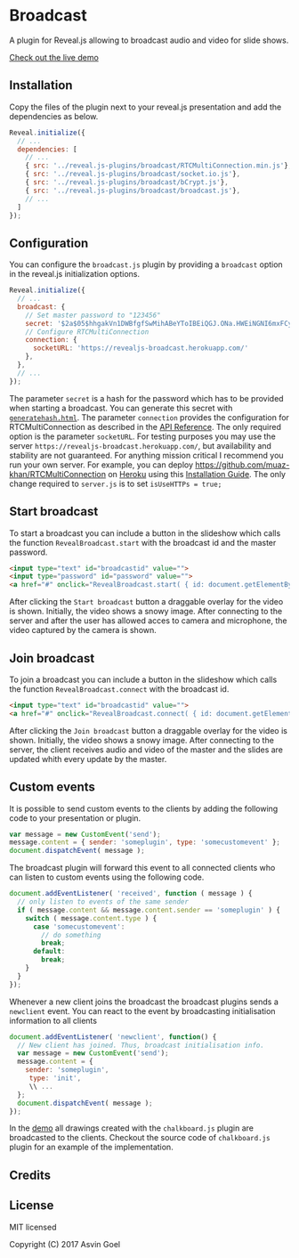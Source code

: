 # Broadcast #

A plugin for Reveal.js allowing to broadcast audio and video for slide shows.

[Check out the live demo](https://rajgoel.github.io/reveal.js-demos/broadcast-demo.html)

## Installation

Copy the files of the plugin next to your reveal.js presentation and add the dependencies as below. 

```javascript
Reveal.initialize({
  // ...
  dependencies: [
    // ... 
    { src: '../reveal.js-plugins/broadcast/RTCMultiConnection.min.js'},
    { src: '../reveal.js-plugins/broadcast/socket.io.js'},
    { src: '../reveal.js-plugins/broadcast/bCrypt.js'},
    { src: '../reveal.js-plugins/broadcast/broadcast.js'},
    // ... 
  ]
});
```
## Configuration

You can configure the ```broadcast.js``` plugin by providing a ```broadcast``` option in the reveal.js initialization options. 


```javascript
Reveal.initialize({
  // ...
  broadcast: {
    // Set master password to "123456"
    secret: '$2a$05$hhgakVn1DWBfgfSwMihABeYToIBEiQGJ.ONa.HWEiNGNI6mxFCy8S', 
    // Configure RTCMultiConnection
    connection: {
      socketURL: 'https://revealjs-broadcast.herokuapp.com/'
    },
  },
  // ...
});
```
The parameter ```secret``` is a hash for the password which has to be provided when starting a broadcast. You can generate this secret with [```generatehash.html```](https://rajgoel.github.io/reveal.js-plugins/broadcast/generatehash.html). The parameter ```connection``` provides the configuration for RTCMultiConnection as described in the [API Reference](https://github.com/muaz-khan/RTCMultiConnection/blob/master/docs/api.md). The only required option is the parameter ```socketURL```. For testing purposes you may use the server ```https://revealjs-broadcast.herokuapp.com/```, but availability and stability are not guaranteed. For anything mission critical I recommend you run your own server. For example, you can deploy https://github.com/muaz-khan/RTCMultiConnection on [Heroku](https://www.heroku.com/) using this [Installation Guide](https://github.com/muaz-khan/RTCMultiConnection/blob/master/docs/installation-guide.md). The only change required to ```server.js``` is to set ```isUseHTTPs = true;```

## Start broadcast

To start a broadcast you can include a button in the slideshow which calls the function ```RevealBroadcast.start``` with the  broadcast id and the master password.

```html
<input type="text" id="broadcastid" value="">
<input type="password" id="password" value="">
<a href="#" onclick="RevealBroadcast.start( { id: document.getElementById('broadcastid').value, password: document.getElementById('password').value } ); return false;">Start broadcast</a>
```
After clicking the ```Start broadcast``` button a draggable overlay for the video is shown. Initially, the video shows a snowy image. After connecting to the server and after the user has allowed acces to camera and microphone, the video captured by the camera is shown.

## Join broadcast

To join a broadcast you can include a button in the slideshow which calls the function ```RevealBroadcast.connect``` with the  broadcast id.

```html
<input type="text" id="broadcastid" value="">
<a href="#" onclick="RevealBroadcast.connect( { id: document.getElementById('broadcastid').value } ); return false;">Join broadcast</a>
```
After clicking the ```Join broadcast``` button a draggable overlay for the video is shown. Initially, the video shows a snowy image. After connecting to the server, the client receives audio and video of the master and the slides are updated whith every update by the master.

## Custom events

It is possible to send custom events to the clients by adding the following code to your presentation or plugin.

```javascript
var message = new CustomEvent('send');
message.content = { sender: 'someplugin', type: 'somecustomevent' };
document.dispatchEvent( message );
```
The broadcast plugin will forward this event to all connected clients who can listen to custom events using the following code.

```javascript
document.addEventListener( 'received', function ( message ) {
  // only listen to events of the same sender
  if ( message.content && message.content.sender == 'someplugin' ) {
    switch ( message.content.type ) {
      case 'somecustomevent':
        // do something
        break;
      default:
        break;
    }
  }
});
```
Whenever a new client joins the broadcast the broadcast plugins sends a ```newclient``` event. You can react to the event by broadcasting initialisation information to all clients

```javascript
document.addEventListener( 'newclient', function() {
  // New client has joined. Thus, broadcast initialisation info. 
  var message = new CustomEvent('send');
  message.content = { 
    sender: 'someplugin', 
     type: 'init', 
     \\ ... 
  };
  document.dispatchEvent( message );
});
```
In the [demo](https://rajgoel.github.io/reveal.js-demos/broadcast-demo.html) all drawings created with the ```chalkboard.js``` plugin are broadcasted to the clients. Checkout the source code of ```chalkboard.js``` plugin for an example of the implementation.

## Credits

## License

MIT licensed

Copyright (C) 2017 Asvin Goel


